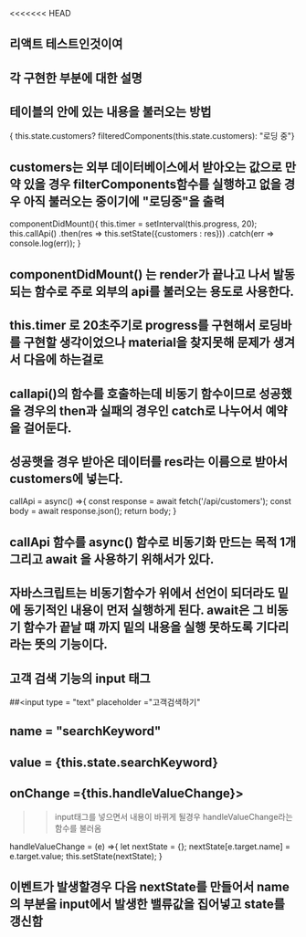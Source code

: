 <<<<<<< HEAD
## 리액트 테스트인것이여
## 각 구현한 부분에 대한 설명

## 테이블의 안에 있는 내용을 불러오는 방법
 <tbody> { this.state.customers? filteredComponents(this.state.customers): "로딩 중"}    </tbody>

## customers는 외부 데이터베이스에서 받아오는 값으로 만약 있을 경우 filterComponents함수를 실행하고 없을 경우 아직 불러오는 중이기에 "로딩중"을 출력

 componentDidMount(){
    this.timer = setInterval(this.progress, 20);
    this.callApi()
      .then(res => this.setState({customers : res}))
      .catch(err => console.log(err));
  }

## componentDidMount() 는 render가 끝나고 나서 발동되는 함수로 주로 외부의 api를 불러오는 용도로 사용한다. 
## this.timer 로 20초주기로 progress를 구현해서 로딩바를 구현할 생각이었으나 material을 찾지못해 문제가 생겨서 다음에 하는걸로
## callapi()의 함수를 호출하는데 비동기 함수이므로 성공했을 경우의 then과 실패의 경우인 catch로 나누어서 예약을 걸어둔다.
## 성공햇을 경우 받아온 데이터를 res라는 이름으로 받아서 customers에 넣는다.
callApi = async() =>{
    const response = await fetch('/api/customers');
    const body = await response.json();
    return body;
  }
## callApi 함수를 async() 함수로 비동기화 만드는 목적 1개 그리고 await 을 사용하기 위해서가 있다.
## 자바스크립트는 비동기함수가 위에서 선언이 되더라도 밑에 동기적인 내용이 먼저 실행하게 된다. await은 그 비동기 함수가 끝날 떄 까지 밑의 내용을 실행 못하도록 기다리라는 뜻의 기능이다.


## 고객 검색 기능의 input 태그
##<input type = "text" placeholder ="고객검색하기"
##          name = "searchKeyword"
##          value = {this.state.searchKeyword}
##          onChange ={this.handleValueChange}></input>
>> input태그를 넣으면서 내용이 바뀌게 될경우 handleValueChange라는 함수를 불러옴

 handleValueChange = (e) =>{
    let nextState = {};
    nextState[e.target.name] = e.target.value;
    this.setState(nextState);
  }
## 이벤트가 발생할경우 다음 nextState를 만들어서 name의 부분을 input에서 발생한 밸류값을 집어넣고 state를 갱신함